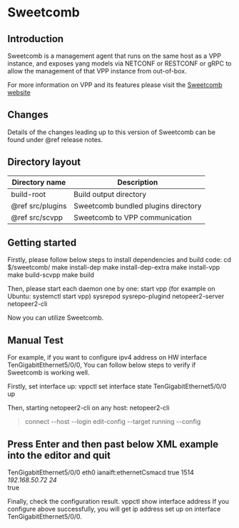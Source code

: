 Sweetcomb
========================

## Introduction

Sweetcomb is a management agent that runs on the same host as a VPP instance, 
and exposes yang models via NETCONF or RESTCONF or gRPC to allow the management of that VPP instance from out-of-box. 

For more information on VPP and its features please visit the
[Sweetcomb website](https://wiki.fd.io/view/Sweetcomb)


## Changes

Details of the changes leading up to this version of Sweetcomb can be found under
@ref release notes.


## Directory layout

| Directory name         | Description                                 |
| ---------------------- | ------------------------------------------- |
|      build-root        | Build output directory                      |
| @ref src/plugins       | Sweetcomb bundled plugins directory         |
| @ref src/scvpp         | Sweetcomb to VPP communication              |

## Getting started

Firstly, please follow below steps to install dependencies and build code:
   cd $/sweetcomb/
   make install-dep
   make install-dep-extra
   make install-vpp
   make build-scvpp
   make build

Then, please start each daemon one by one:
   start vpp (for example on Ubuntu: systemctl start vpp) 
   sysrepod
   sysrepo-plugind
   netopeer2-server
   netopeer2-cli   

Now you can utilize Sweetcomb.

## Manual Test
For example, if you want to configure ipv4 address on HW interface TenGigabitEthernet5/0/0,
You can follow below steps to verify if Sweetcomb is working well.

Firstly, set interface up:
  vppctl set interface state TenGigabitEthernet5/0/0 up

Then, starting netopeer2-cli on any host:
  netopeer2-cli
> connect --host <ip address running Sweetcomb> --login <user>
> edit-config --target running --config 
## Press Enter and then past below XML example into the editor and quit
<interfaces xmlns="urn:ietf:params:xml:ns:yang:ietf-interfaces">
  <interface>
    <name>TenGigabitEthernet5/0/0</name>
    <description>eth0</description>
    <type xmlns:ianaift="urn:ietf:params:xml:ns:yang:iana-if-type">ianaift:ethernetCsmacd</type>
    <ipv4 xmlns="urn:ietf:params:xml:ns:yang:ietf-ip">
      <enabled>true</enabled>
      <mtu>1514</mtu>
      <address>
        <ip>192.168.50.72</ip>
        <prefix-length>24</prefix-length>
      </address>
    </ipv4>
    <enabled>true</enabled>
  </interface>
</interfaces>

Finally, check the configuration result.
  vppctl show interface address
If you configure above successfully, you will get ip address set up on interface TenGigabitEthernet5/0/0.


